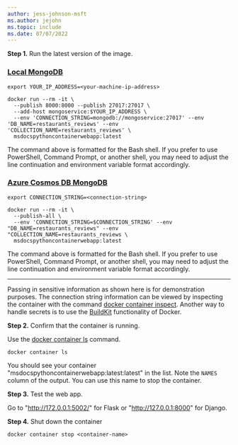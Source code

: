```yaml
---
author: jess-johnson-msft
ms.author: jejohn
ms.topic: include
ms.date: 07/07/2022
---
```


**Step 1.** Run the latest version of the image.
### [Local MongoDB](#tab/mongodb-local)

```Docker
export YOUR_IP_ADDRESS=<your-machine-ip-address>

docker run --rm -it \
  --publish 8000:8000 --publish 27017:27017 \
  --add-host mongoservice:$YOUR_IP_ADDRESS \
  --env 'CONNECTION_STRING=mongodb://mongoservice:27017' --env 'DB_NAME=restaurants_reviews' --env 'COLLECTION_NAME=restaurants_reviews' \
  msdocspythoncontainerwebapp:latest  
```

The command above is formatted for the Bash shell. If you prefer to use PowerShell, Command Prompt, or another shell, you may need to adjust the line continuation and environment variable format accordingly.

### [Azure Cosmos DB MongoDB](#tab/mongodb-azure)

```Docker
export CONNECTION_STRING=<connection-string>

docker run --rm -it \
  --publish-all \
  --env 'CONNECTION_STRING=$CONNECTION_STRING' --env "DB_NAME=restaurants_reviews" --env "COLLECTION_NAME=restaurants_reviews \
  msdocspythoncontainerwebapp:latest  
```

The command above is formatted for the Bash shell. If you prefer to use PowerShell, Command Prompt, or another shell, you may need to adjust the line continuation and environment variable format accordingly.

---

Passing in sensitive information as shown here is for demonstration purposes. The connection string information can be viewed by inspecting the container with the command [docker container inspect](https://docs.docker.com/engine/reference/commandline/container_inspect/). Another way to handle secrets is to use the [BuildKit](https://docs.docker.com/develop/develop-images/build_enhancements/) functionality of Docker.

**Step 2.** Confirm that the container is running.

Use the [docker container ls](https://docs.docker.com/engine/reference/commandline/container_ls/) command.

```Docker
docker container ls
```

You should see your container "msdocspythoncontainerwebapp:latest:latest" in the list. Note the `NAMES` column of the output. You can use this name to stop the container.

**Step 3.** Test the web app.

Go to "http://172.0.0.1:5002/" for Flask or "http://127.0.0.1:8000" for Django.

**Step 4.** Shut down the container

```Docker
docker container stop <container-name>
```
